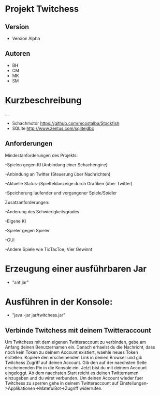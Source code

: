 Projekt Twitchess
========================

Version
-------
* Version Alpha

Autoren
------- 
* BH
* CM
* MK
* SM

Kurzbeschreibung
===============
...

* Schachmotor
	https://github.com/mcostalba/Stockfish
* SQLite
	http://www.zentus.com/sqlitejdbc


Anforderungen
----------------

Mindestanforderungen des Projekts:

  -Spielen gegen KI (Anbindung einer Schachengine)
  
  -Anbindung an Twitter (Steuerung über Nachrichten)
  
  -Aktuelle Status-/Spielfeldanzeige durch Grafiken (über Twitter)
  
  -Speicherung laufender und vergangener Spiele/Spieler
  

Zusatzanforderungen:

  -Änderung des Schwierigkeitsgrades
  
  -Eigene KI
  
  -Spieler gegen Spieler
  
  -GUI
  
  -Andere Spiele wie TicTacToe, Vier Gewinnt
  

Erzeugung einer ausführbaren Jar
================================
* "ant jar"

Ausführen in der Konsole:
=========================
* "java -jar jar/twitchess.jar"

Verbinde Twitchess mit deinem Twitteraccount
---------------------------------------------------

Um Twitchess mit dem eigenen Twitteraccount zu verbinden, gebe am Anfang deinen Benutzernamen ein. Danach erhaelst du die Nachricht, dass noch kein Token zu deinem Account existiert, waehle neues Token erstellen. Kopiere den erscheinenden Link in deinen Browser und gib Twitchess Zugriff auf deinen Account. Gib den auf der naechsten Seite erscheinenden Pin in die Konsole ein. Jetzt bist du mit deinem Account eingeloggt. Ab dem naechsten Start reicht es deinen Twitternamen einzugeben und du wirst verbunden.
Um deinen Account wieder fuer Twitchess zu sperren gehe in deinem Twitteraccount auf Einstellungen->Applikationen->MatefulBot->Zugriff widerrufen.